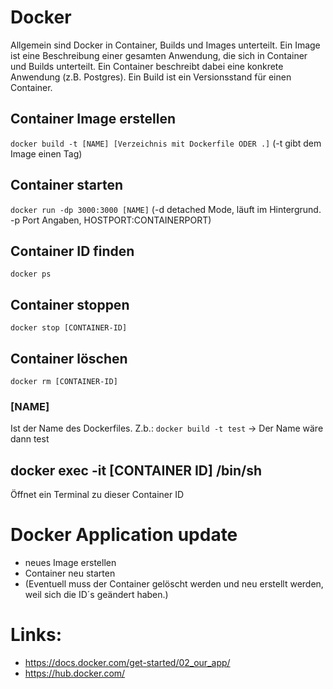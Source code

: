 # Docker

Allgemein sind Docker in Container, Builds und Images unterteilt. Ein Image ist eine Beschreibung einer gesamten Anwendung, die sich in Container und Builds unterteilt. Ein Container beschreibt dabei eine konkrete Anwendung (z.B. Postgres). Ein Build ist ein Versionsstand für einen Container.


## Container Image erstellen
`docker build -t [NAME] [Verzeichnis mit Dockerfile ODER .]` (-t gibt dem Image einen Tag)

## Container starten
`docker run -dp 3000:3000 [NAME]` (-d detached Mode, läuft im Hintergrund. -p Port Angaben, HOSTPORT:CONTAINERPORT)

## Container ID finden
`docker ps`

## Container stoppen
`docker stop [CONTAINER-ID]`

## Container löschen
`docker rm [CONTAINER-ID]`

### [NAME]
Ist der Name des Dockerfiles. Z.b.: `docker build -t test` -> Der Name wäre dann test

## docker exec -it [CONTAINER ID] /bin/sh
Öffnet ein Terminal zu dieser Container ID


# Docker Application update
- neues Image erstellen
- Container neu starten
- (Eventuell muss der Container gelöscht werden und neu erstellt werden, weil sich die ID´s geändert haben.)


# Links:
- https://docs.docker.com/get-started/02_our_app/
- https://hub.docker.com/
